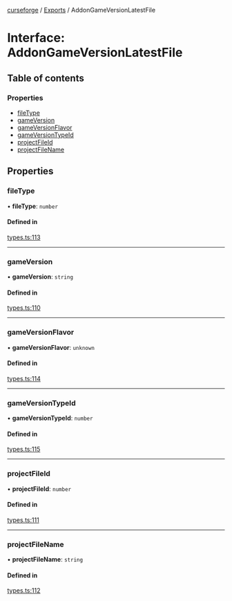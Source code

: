 [curseforge](../README.md) / [Exports](../modules.md) / AddonGameVersionLatestFile

# Interface: AddonGameVersionLatestFile

## Table of contents

### Properties

- [fileType](AddonGameVersionLatestFile.md#filetype)
- [gameVersion](AddonGameVersionLatestFile.md#gameversion)
- [gameVersionFlavor](AddonGameVersionLatestFile.md#gameversionflavor)
- [gameVersionTypeId](AddonGameVersionLatestFile.md#gameversiontypeid)
- [projectFileId](AddonGameVersionLatestFile.md#projectfileid)
- [projectFileName](AddonGameVersionLatestFile.md#projectfilename)

## Properties

### fileType

• **fileType**: `number`

#### Defined in

[types.ts:113](https://github.com/guillaumearm/curseforge/blob/f1ebf4c/src/types.ts#L113)

---

### gameVersion

• **gameVersion**: `string`

#### Defined in

[types.ts:110](https://github.com/guillaumearm/curseforge/blob/f1ebf4c/src/types.ts#L110)

---

### gameVersionFlavor

• **gameVersionFlavor**: `unknown`

#### Defined in

[types.ts:114](https://github.com/guillaumearm/curseforge/blob/f1ebf4c/src/types.ts#L114)

---

### gameVersionTypeId

• **gameVersionTypeId**: `number`

#### Defined in

[types.ts:115](https://github.com/guillaumearm/curseforge/blob/f1ebf4c/src/types.ts#L115)

---

### projectFileId

• **projectFileId**: `number`

#### Defined in

[types.ts:111](https://github.com/guillaumearm/curseforge/blob/f1ebf4c/src/types.ts#L111)

---

### projectFileName

• **projectFileName**: `string`

#### Defined in

[types.ts:112](https://github.com/guillaumearm/curseforge/blob/f1ebf4c/src/types.ts#L112)
